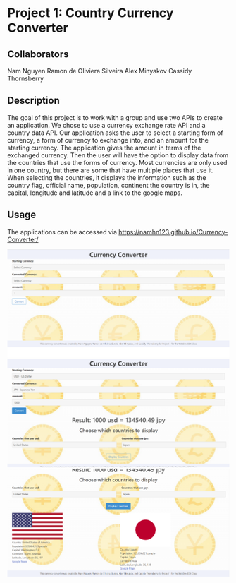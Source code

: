 # Project 1: Country Currency Converter

## Collaborators
Nam Nguyen
Ramon de Oliviera Silveira
Alex Minyakov
Cassidy Thornsberry

## Description
The goal of this project is to work with a group and use two APIs to create an application. We chose to use a currency exchange rate API and a country data API. Our application asks the user to select a starting form of currency, a form of currency to exchange into, and an amount for the starting currency. The application gives the amount in terms of the exchanged currency. Then the user will have the option to display data from the countries that use the forms of currency. Most currencies are only used in one country, but there are some that have multiple places that use it. When selecting the countries, it displays the information such as the country flag, official name, population, continent the country is in, the capital, longitude and latitude and a link to the google maps.

## Usage
The applications can be accessed via https://namhn123.github.io/Currency-Converter/

![converter at start](./assets/images/pic0.png)
![converter with US and Japan selected](./assets/images/pic1.png)
![converter with US and Japan data displayed](./assets/images/pic2.png)
